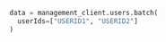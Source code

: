 ```python
data = management_client.users.batch(
  userIds=["USERID1", "USERID2"]
)
```

```csharp
```
